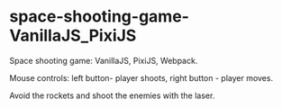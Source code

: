 # space-shooting-game-VanillaJS_PixiJS
Space shooting game: VanillaJS, PixiJS, Webpack.

Mouse controls: left button- player shoots, right button - player moves.

Avoid the rockets and shoot the enemies with the laser.

